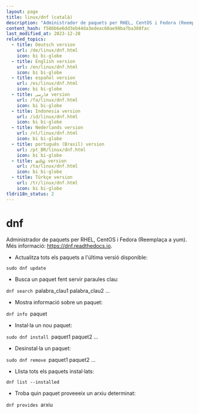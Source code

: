 ```yaml
---
layout: page
title: linux/dnf (català)
description: "Administrador de paquets per RHEL, CentOS i Fedora (Reemplaça a yum)."
content_hash: f586b6e6dd3eb44da3edeac68ae98ba7ba388fac
last_modified_at: 2023-12-28
related_topics:
  - title: Deutsch version
    url: /de/linux/dnf.html
    icon: bi bi-globe
  - title: English version
    url: /en/linux/dnf.html
    icon: bi bi-globe
  - title: español version
    url: /es/linux/dnf.html
    icon: bi bi-globe
  - title: فارسی version
    url: /fa/linux/dnf.html
    icon: bi bi-globe
  - title: Indonesia version
    url: /id/linux/dnf.html
    icon: bi bi-globe
  - title: Nederlands version
    url: /nl/linux/dnf.html
    icon: bi bi-globe
  - title: português (Brasil) version
    url: /pt_BR/linux/dnf.html
    icon: bi bi-globe
  - title: தமிழ் version
    url: /ta/linux/dnf.html
    icon: bi bi-globe
  - title: Türkçe version
    url: /tr/linux/dnf.html
    icon: bi bi-globe
tldri18n_status: 2
---
```

# dnf

Administrador de paquets per RHEL, CentOS i Fedora (Reemplaça a yum).
Més informació: <https://dnf.readthedocs.io>.

- Actualitza tots els paquets a l'última versió disponible:

`sudo dnf update`

- Busca un paquet fent servir paraules clau:

`dnf search `<span class="tldr-var badge badge-pill bg-dark-lm bg-white-dm text-white-lm text-dark-dm font-weight-bold">palabra_clau1 palabra_clau2 ...</span>

- Mostra informació sobre un paquet:

`dnf info `<span class="tldr-var badge badge-pill bg-dark-lm bg-white-dm text-white-lm text-dark-dm font-weight-bold">paquet</span>

- Instal·la un nou paquet:

`sudo dnf install `<span class="tldr-var badge badge-pill bg-dark-lm bg-white-dm text-white-lm text-dark-dm font-weight-bold">paquet1 paquet2 ...</span>

- Desinstal·la un paquet:

`sudo dnf remove `<span class="tldr-var badge badge-pill bg-dark-lm bg-white-dm text-white-lm text-dark-dm font-weight-bold">paquet1 paquet2 ...</span>

- Llista tots els paquets instal·lats:

`dnf list --installed`

- Troba quin paquet proveeeix un arxiu determinat:

`dnf provides `<span class="tldr-var badge badge-pill bg-dark-lm bg-white-dm text-white-lm text-dark-dm font-weight-bold">arxiu</span>
